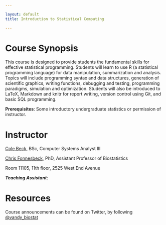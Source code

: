 ```yaml
---

layout: default
title: Introduction to Statistical Computing

---
```


# Course Synopsis

This course is designed to provide students the fundamental skills for
effective statistical programming. Students will learn to use R (a
statistical programming language) for data manipulation, summarization
and analysis. Topics will include programming syntax and data structures,
generation of scientific graphics, writing functions, debugging and
testing, programming paradigms, simulation and optimization. Students
will also be introduced to LaTeX, Markdown and knitr for report writing,
version control using Git, and basic SQL programming.

**Prerequisites**: Some introductory undergraduate statistics or
permission of instructor.

# Instructor

[Cole Beck](cole.beck@vanderbilt.edu), BSc, Computer Systems Analyst III

[Chris Fonnesbeck](chris.fonnesbeck@vanderbilt.edu), PhD, Assistant Professor of Biostatistics

Room 11105, 11th floor, 2525 West End Avenue

***Teaching Assistant***:


# Resources

Course announcements can be found on Twitter, by following
[@vandy\_biostat](https://twitter.com/#!/vandy_biostat)
